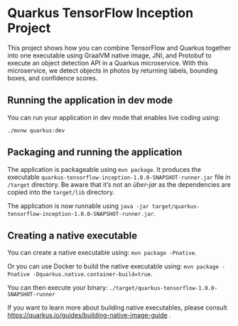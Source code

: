 # Quarkus TensorFlow Inception Project

This project shows how you can combine TensorFlow and Quarkus together into one executable using GraalVM native image, 
JNI, and Protobuf to execute an object detection API in a Quarkus microservice. With this microservice, we detect 
objects in photos by returning labels, bounding boxes, and confidence scores.

## Running the application in dev mode

You can run your application in dev mode that enables live coding using:
```
./mvnw quarkus:dev
```

## Packaging and running the application

The application is packageable using `mvn package`.
It produces the executable `quarkus-tensorflow-inception-1.0.0-SNAPSHOT-runner.jar` file in `/target` directory.
Be aware that it’s not an _über-jar_ as the dependencies are copied into the `target/lib` directory.

The application is now runnable using `java -jar target/quarkus-tensorflow-inception-1.0.0-SNAPSHOT-runner.jar`.

## Creating a native executable

You can create a native executable using: `mvn package -Pnative`.

Or you can use Docker to build the native executable using: `mvn package -Pnative -Dquarkus.native.container-build=true`.

You can then execute your binary: `./target/quarkus-tensorflow-1.0.0-SNAPSHOT-runner`

If you want to learn more about building native executables, please consult https://quarkus.io/guides/building-native-image-guide .